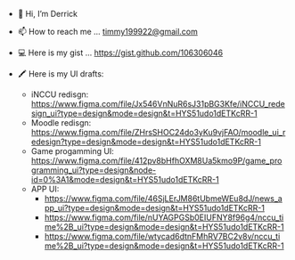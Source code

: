 - 👋 Hi, I’m Derrick
- 📫 How to reach me ... timmy199922@gmail.com

- 💻 Here is my gist ... https://gist.github.com/106306046
- 🖍️ Here is my UI drafts:
  - iNCCU redisgn: https://www.figma.com/file/Jx546VnNuR6sJ31pBG3Kfe/iNCCU_redesign_ui?type=design&mode=design&t=HYS51udo1dETKcRR-1
  - Moodle redisgn: https://www.figma.com/file/ZHrsSHOC24do3yKu9vjFAO/moodle_ui_redesign?type=design&mode=design&t=HYS51udo1dETKcRR-1
  - Game progamming UI: https://www.figma.com/file/412pv8bHfhOXM8Ua5kmo9P/game_programming_ui?type=design&node-id=0%3A1&mode=design&t=HYS51udo1dETKcRR-1
  - APP UI:
    -   https://www.figma.com/file/46SjLErJM86tUbmeWEu8dJ/news_app_ui?type=design&mode=design&t=HYS51udo1dETKcRR-1
    -   https://www.figma.com/file/nUYAGPGSb0EIUFNY8f96g4/nccu_time%2B_ui?type=design&mode=design&t=HYS51udo1dETKcRR-1
    -   https://www.figma.com/file/wtycad6dtnFMhRV7BC2v8v/nccu_time%2B_ui?type=design&mode=design&t=HYS51udo1dETKcRR-1

<!---
106306046/106306046 is a ✨ special ✨ repository because its `README.md` (this file) appears on your GitHub profile.
You can click the Preview link to take a look at your changes.
--->
